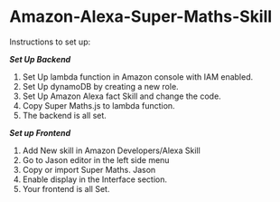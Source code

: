# Amazon-Alexa-Super-Maths-Skill


Instructions to set up:

*****Set Up Backend*****

1. Set Up lambda function in Amazon console with IAM enabled.
2. Set Up dynamoDB by creating a new role.
3. Set Up Amazon Alexa fact Skill and change the code.
4. Copy Super Maths.js to lambda function.
5. The backend is all set.

*****Set up Frontend*****

1. Add New skill in Amazon Developers/Alexa Skill
2. Go to Jason editor in the left side menu
3. Copy or import Super Maths. Jason
4. Enable display in the Interface section.
5. Your frontend is all Set.
